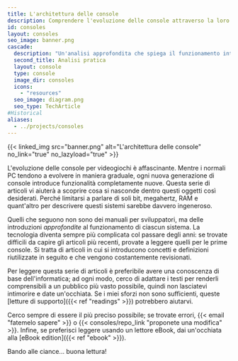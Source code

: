 ```yaml
---
title: L'architettura delle console
description: Comprendere l'evoluzione delle console attraverso la loro architettura
id: consoles
layout: consoles
seo_image: banner.png
cascade:
  description: "Un'analisi approfondita che spiega il funzionamento interno della console"
  second_title: Analisi pratica
  layout: console
  type: console
  image_dir: consoles
  icons:
    - "resources"
  seo_image: diagram.png
  seo_type: TechArticle
#Historical
aliases:
  - ../projects/consoles
---
```


{{< linked_img src="banner.png" alt="L'architettura delle console" no_link="true" no_lazyload="true" >}}

L'evoluzione delle console per videogiochi è affascinante. Mentre i normali PC tendono a evolvere in maniera graduale, ogni nuova generazione di console introduce funzionalità completamente nuove. Questa serie di articoli vi aiuterà a scoprire cosa si nasconde dentro questi oggetti così desiderati. Perché limitarsi a parlare di soli bit, megahertz, RAM e quant'altro per descrivere questi sistemi sarebbe davvero ingeneroso.

Quelli che seguono non sono dei manuali per sviluppatori, ma delle introduzioni *approfondite* al funzionamento di ciascun sistema. La tecnologia diventa sempre più complicata col passare degli anni: se trovate difficili da capire gli articoli più recenti, provate a leggere quelli per le prime console. Si tratta di articoli in cui si introducono concetti e definizioni riutilizzate in seguito e che vengono costantemente revisionati.

Per leggere questa serie di articoli è preferibile avere una conoscenza di base dell'informatica; ad ogni modo, cerco di adattare i testi per renderli comprensibili a un pubblico più vasto possibile, quindi non lasciatevi intimorire e date un'occhiata. Se i miei sforzi non sono sufficienti, queste [letture di supporto]({{< ref "readings" >}}) potrebbero aiutarvi.

Cerco sempre di essere il più preciso possibile; se trovate errori, {{< email "fatemelo sapere" >}} o {{< consoles/repo_link "proponete una modifica" >}}. Infine, se preferisci leggere usando un lettore eBook, dai un'occhiata alla [eBook edition]({{< ref "ebook" >}}).

Bando alle ciance... buona lettura!
